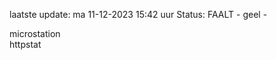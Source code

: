 laatste update: 
ma 11-12-2023 15:42   uur 
Status: FAALT - geel - 
<div class="service Y">microstation</div><div class="service G">httpstat</div>